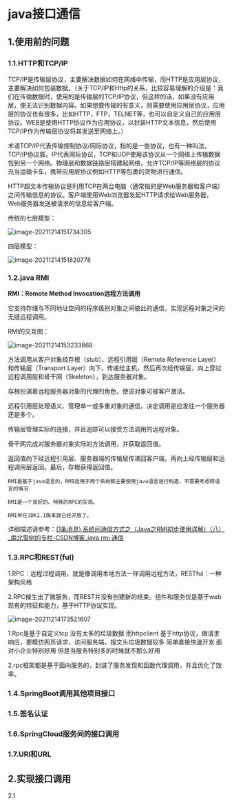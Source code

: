 # java接口通信

## 1.使用前的问题

### 1.1.HTTP和TCP/IP

​	TCP/IP是传输层协议，主要解决数据如何在网络中传输，而HTTP是应用层协议，主要解决如何包装数据。（关于TCP/IP和Http的关系，比较容易理解的介绍是：我们在传输数据时，使用的是传输层的TCP/IP协议，但这样的话，如果没有应用层，便无法识别数据内容。如果想要传输的有意义，则需要使用应用层协议，应用层的协议也有很多，比如HTTP，FTP，TELNET等，也可以自定义自己的应用层协议。WEB是使用HTTP协议作为应用协议，以封装HTTP文本信息，然后使用TCP/IP作为传输层协议将其发送至网络上。）

​	术语TCP/IP代表传输控制协议/网际协议，指的是一些协议，也有一种叫法，TCP/IP协议簇。IP代表网际协议，TCP和UDP使用该协议从一个网络上传输数据包到另一个网络。物理层和数据链路层搭建起网络，允许TCP/IP等网络层的协议充当运输卡车，携带应用层协议例如HTTP等包裹的货物进行通信。

​	HTTP超文本传输协议是利用TCP在两台电脑（通常指的是Web服务器和客户端）之间传输信息的协议。客户端使用Web浏览器发起HTTP请求给Web服务器，Web服务器发送被请求的信息给客户端。

传统的七层模型：

![image-20211214151734305](../../../../../../../../../MyNotes_Gitee/imgs/image-20211214151734305.png)

四层模型：

![image-20211214151820778](../../../../../../../../../MyNotes_Gitee/imgs/image-20211214151820778.png)

### 1.2.java RMI

**RMI：Remote Method Invocation远程方法调用**

它支持存储与不同地址空间的程序级别对象之间彼此的通信，实现远程对象之间的无缝远程调用。

RMI的交互图：

![image-20211214153233868](../../../../../../../../../MyNotes_Gitee/imgs/image-20211214153233868.png)

方法调用从客户对象经存根（stub）、远程引用层（Remote Reference Layer）和传输层（Transport Layer）向下，传递给主机，然后再次经传输层，向上穿过远程调用层和骨干网（Skeleton），到达服务器对象。

存根扮演着远程服务器对象的代理的角色，使该对象可被客户激活。

远程引用层处理语义、管理单一或多重对象的通信，决定调用是应发往一个服务器还是多个。

传输层管理实际的连接，并且追踪可以接受方法调用的远程对象。

骨干网完成对服务器对象实际的方法调用，并获取返回值。

返回值向下经远程引用层、服务器端的传输层传递回客户端，再向上经传输层和远程调用层返回。最后，存根获得返回值。

`RMI是基于java语言的，RMI适用于两个系统都主要使用java语言进行构造，不需要考虑跨语言的情况`

`RMI是一个良好的、特殊的RPC的实现。`

`RMI早在JDK1.1版本就已经开放了。`

详细描述请参考：[(1条消息) 系统间通信方式之（Java之RMI初步使用详解）（八）_南北雪树的专栏-CSDN博客_java rmi 通信](https://blog.csdn.net/u010963948/article/details/78522986?utm_medium=distribute.pc_relevant.none-task-blog-2~default~baidujs_baidulandingword~default-0.no_search_link&spm=1001.2101.3001.4242.1)

### 1.3.RPC和REST(ful)

1.RPC：远程过程调用，就是像调用本地方法一样调用远程方法，RESTful：一种架构风格

2.RPC催生出了微服务，而REST并没有创建新的结束。组件和服务仅是基于web现有的特征和能力，基于HTTP协议实现。

![image-20211214173521607](../../../../../../../../../MyNotes_Gitee/imgs/image-20211214173521607.png)

1.Rpc是基于自定义tcp 没有太多的垃圾数据 而httpclient 基于http协议，做请求响应，要模仿网页请求，访问服务端，报文头垃圾数据较多 简单直接快速开发 面对小企业特别好用 但是当服务特别多的时候就不那么好用

2.rpc框架都是基于面向服务的，封装了服务发现和函数代理调用，并且优化了效率。

### 1.4.SpringBoot调用其他项目接口

### 1.5.签名认证

### 1.6.SpringCloud服务间的接口调用

### 1.7.URI和URL

## 2.实现接口调用

2.1